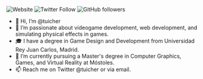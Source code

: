 ![Website](https://img.shields.io/website?down_color=red&down_message=offlilne&label=Personal%20site&up_color=lightgreen&up_message=online&url=https%3A%2F%2Ftuicher.github.io%2F)
![Twitter Follow](https://img.shields.io/twitter/follow/tuicher?style=social)
![GitHub followers](https://img.shields.io/github/followers/tuicher?style=social)

- 👋 Hi, I’m @tuicher
- 👀 I’m passionate about videogame development, web development, and simulating physical effects in games.
- 🎓 I have a degree in Game Design and Development from Universidad Rey Juan Carlos, Madrid.
- 🌱 I’m currently pursuing a Master's degree in Computer Graphics, Games, and Virtual Reality at Móstoles.
- 📫 Reach me on Twitter @tuicher or via email.

<!---
tuicher/tuicher is a ✨ special ✨ repository because its `README.md` (this file) appears on your GitHub profile.
You can click the Preview link to take a look at your changes.
--->
